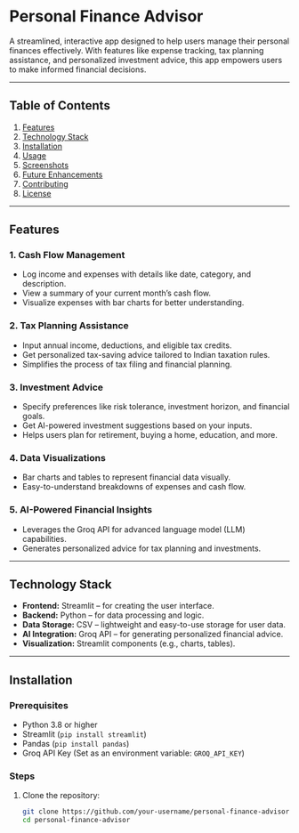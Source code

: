 # **Personal Finance Advisor**

A streamlined, interactive app designed to help users manage their personal finances effectively. With features like expense tracking, tax planning assistance, and personalized investment advice, this app empowers users to make informed financial decisions.

---

## **Table of Contents**
1. [Features](#features)
2. [Technology Stack](#technology-stack)
3. [Installation](#installation)
4. [Usage](#usage)
5. [Screenshots](#screenshots)
6. [Future Enhancements](#future-enhancements)
7. [Contributing](#contributing)
8. [License](#license)

---

## **Features**
### **1. Cash Flow Management**
- Log income and expenses with details like date, category, and description.
- View a summary of your current month’s cash flow.
- Visualize expenses with bar charts for better understanding.

### **2. Tax Planning Assistance**
- Input annual income, deductions, and eligible tax credits.
- Get personalized tax-saving advice tailored to Indian taxation rules.
- Simplifies the process of tax filing and financial planning.

### **3. Investment Advice**
- Specify preferences like risk tolerance, investment horizon, and financial goals.
- Get AI-powered investment suggestions based on your inputs.
- Helps users plan for retirement, buying a home, education, and more.

### **4. Data Visualizations**
- Bar charts and tables to represent financial data visually.
- Easy-to-understand breakdowns of expenses and cash flow.

### **5. AI-Powered Financial Insights**
- Leverages the Groq API for advanced language model (LLM) capabilities.
- Generates personalized advice for tax planning and investments.

---

## **Technology Stack**
- **Frontend:** Streamlit – for creating the user interface.
- **Backend:** Python – for data processing and logic.
- **Data Storage:** CSV – lightweight and easy-to-use storage for user data.
- **AI Integration:** Groq API – for generating personalized financial advice.
- **Visualization:** Streamlit components (e.g., charts, tables).

---

## **Installation**
### **Prerequisites**
- Python 3.8 or higher
- Streamlit (`pip install streamlit`)
- Pandas (`pip install pandas`)
- Groq API Key (Set as an environment variable: `GROQ_API_KEY`)

### **Steps**
1. Clone the repository:
   ```bash
   git clone https://github.com/your-username/personal-finance-advisor.git
   cd personal-finance-advisor
